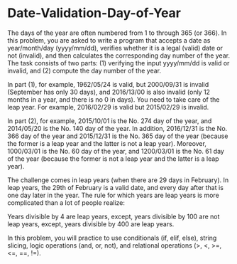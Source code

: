 # Date-Validation-Day-of-Year

The days of the year are often numbered from 1 to through 365 (or 366). In this problem, you
are asked to write a program that accepts a date as year/month/day (yyyy/mm/dd),
verifies whether it is a legal (valid) date or not (invalid), and then calculates the corresponding
day number of the year. The task consists of two parts: (1) verifying the input yyyy/mm/dd is
valid or invalid, and (2) compute the day number of the year.

In part (1), for example, 1962/05/24 is valid, but 2000/09/31 is invalid (September has
only 30 days), and 2016/13/00 is also invalid (only 12 months in a year, and there is no 0 in
days). You need to take care of the leap year. For example, 2016/02/29 is valid but
2015/02/29 is invalid.

In part (2), for example, 2015/10/01 is the No. 274 day of the year, and 2014/05/20 is
the No. 140 day of the year. In addition, 2016/12/31 is the No. 366 day of the year and
2015/12/31 is the No. 365 day of the year (because the former is a leap year and the latter is
not a leap year). Moreover, 1000/03/01 is the No. 60 day of the year, and 1200/03/01 is
the No. 61 day of the year (because the former is not a leap year and the latter is a leap year).

The challenge comes in leap years (when there are 29 days in February). In leap years, the 29th
of February is a valid date, and every day after that is one day later in the year. The rule for which
years are leap years is more complicated than a lot of people realize:

Years divisible by 4 are leap years,
except, years divisible by 100 are not leap years,
except, years divisible by 400 are leap years.

In this problem, you will practice to use conditionals (if, elif, else), string slicing, logic
operations (and, or, not), and relational operations (>, <, >=, <=, ==, !=).
